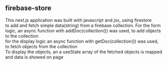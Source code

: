 ## firebase-store

This next.js application was built with javascript and jsx, using firestore  
 to add and fetch simple data(string) from a firebase collection.
For the form logic, an async function with addDoc(collection()) was used, to add objects to the collection  
for the display logic an async function with getDoc(collection()) was used, to fetch objects from the collection  
To display the objects, an a useState array of the fetched objects is mapped and data is showed on page
